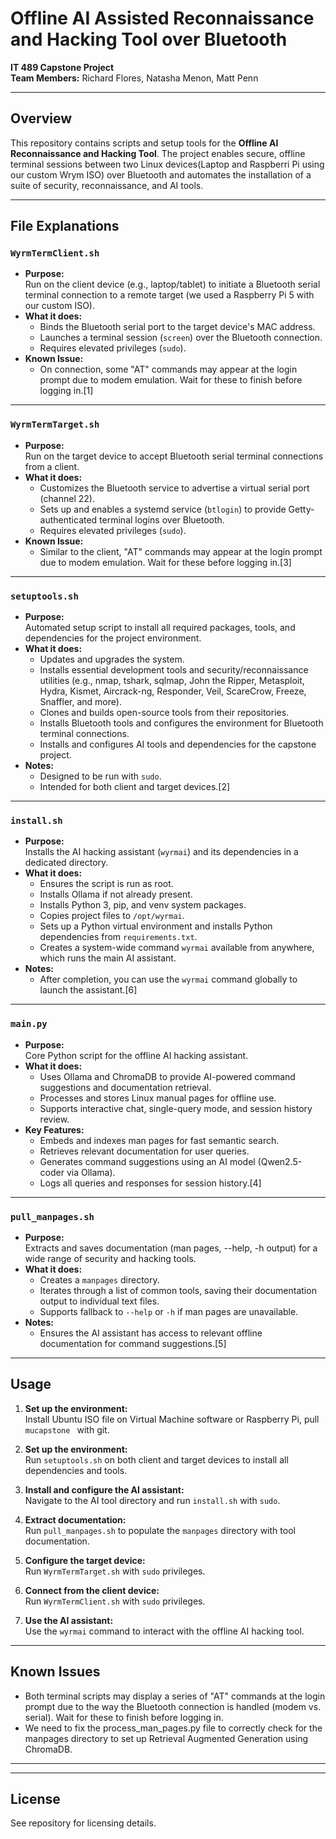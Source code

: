 # Offline AI Assisted Reconnaissance and Hacking Tool over Bluetooth

**IT 489 Capstone Project**  
**Team Members:** Richard Flores, Natasha Menon, Matt Penn  


---

## Overview

This repository contains scripts and setup tools for the **Offline AI Reconnaissance and Hacking Tool**. The project enables secure, offline terminal sessions between two Linux devices(Laptop and Raspberri Pi using our custom Wrym ISO) over Bluetooth and automates the installation of a suite of security, reconnaissance, and AI tools.

---

## File Explanations

### `WyrmTermClient.sh`

- **Purpose:**  
  Run on the client device (e.g., laptop/tablet) to initiate a Bluetooth serial terminal connection to a remote target (we used a Raspberry Pi 5 with our custom ISO).
- **What it does:**  
  - Binds the Bluetooth serial port to the target device's MAC address.
  - Launches a terminal session (`screen`) over the Bluetooth connection.
  - Requires elevated privileges (`sudo`).
- **Known Issue:**  
  - On connection, some "AT" commands may appear at the login prompt due to modem emulation. Wait for these to finish before logging in.[1]

---

### `WyrmTermTarget.sh`

- **Purpose:**  
  Run on the target device to accept Bluetooth serial terminal connections from a client.
- **What it does:**  
  - Customizes the Bluetooth service to advertise a virtual serial port (channel 22).
  - Sets up and enables a systemd service (`btlogin`) to provide Getty-authenticated terminal logins over Bluetooth.
  - Requires elevated privileges (`sudo`).
- **Known Issue:**  
  - Similar to the client, "AT" commands may appear at the login prompt due to modem emulation. Wait for these before logging in.[3]

---

### `setuptools.sh`

- **Purpose:**  
  Automated setup script to install all required packages, tools, and dependencies for the project environment.
- **What it does:**  
  - Updates and upgrades the system.
  - Installs essential development tools and security/reconnaissance utilities (e.g., nmap, tshark, sqlmap, John the Ripper, Metasploit, Hydra, Kismet, Aircrack-ng, Responder, Veil, ScareCrow, Freeze, Snaffler, and more).
  - Clones and builds open-source tools from their repositories.
  - Installs Bluetooth tools and configures the environment for Bluetooth terminal connections.
  - Installs and configures AI tools and dependencies for the capstone project.
- **Notes:**  
  - Designed to be run with `sudo`.
  - Intended for both client and target devices.[2]

---

### `install.sh`

- **Purpose:**  
  Installs the AI hacking assistant (`wyrmai`) and its dependencies in a dedicated directory.
- **What it does:**  
  - Ensures the script is run as root.
  - Installs Ollama if not already present.
  - Installs Python 3, pip, and venv system packages.
  - Copies project files to `/opt/wyrmai`.
  - Sets up a Python virtual environment and installs Python dependencies from `requirements.txt`.
  - Creates a system-wide command `wyrmai` available from anywhere, which runs the main AI assistant.
- **Notes:**  
  - After completion, you can use the `wyrmai` command globally to launch the assistant.[6]

---

### `main.py`

- **Purpose:**  
  Core Python script for the offline AI hacking assistant.
- **What it does:**  
  - Uses Ollama and ChromaDB to provide AI-powered command suggestions and documentation retrieval.
  - Processes and stores Linux manual pages for offline use.
  - Supports interactive chat, single-query mode, and session history review.
- **Key Features:**  
  - Embeds and indexes man pages for fast semantic search.
  - Retrieves relevant documentation for user queries.
  - Generates command suggestions using an AI model (Qwen2.5-coder via Ollama).
  - Logs all queries and responses for session history.[4]

---

### `pull_manpages.sh`

- **Purpose:**  
  Extracts and saves documentation (man pages, --help, -h output) for a wide range of security and hacking tools.
- **What it does:**  
  - Creates a `manpages` directory.
  - Iterates through a list of common tools, saving their documentation output to individual text files.
  - Supports fallback to `--help` or `-h` if man pages are unavailable.
- **Notes:**  
  - Ensures the AI assistant has access to relevant offline documentation for command suggestions.[5]

---

## Usage

1. **Set up the environment:**  
   Install Ubuntu ISO file on Virtual Machine software or Raspberry Pi, pull `mucapstone ` with git.
   
2. **Set up the environment:**  
   Run `setuptools.sh` on both client and target devices to install all dependencies and tools.

3. **Install and configure the AI assistant:**  
   Navigate to the AI tool directory and run `install.sh` with `sudo`.

4. **Extract documentation:**  
   Run `pull_manpages.sh` to populate the `manpages` directory with tool documentation.

5. **Configure the target device:**  
   Run `WyrmTermTarget.sh` with `sudo` privileges.

6. **Connect from the client device:**  
   Run `WyrmTermClient.sh` with `sudo` privileges.

7. **Use the AI assistant:**  
   Use the `wyrmai` command to interact with the offline AI hacking tool.

---

## Known Issues

- Both terminal scripts may display a series of "AT" commands at the login prompt due to the way the Bluetooth connection is handled (modem vs. serial). Wait for these to finish before logging in.
- We need to fix the process_man_pages.py file to correctly check for the manpages directory to set up Retrieval Augmented Generation using ChromaDB.

---




---

## License

See repository for licensing details.
